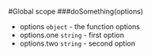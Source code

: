 #Global scope
<a name="doSomething"></a>
###doSomething(options)

- options `object` - the function options
- options.one `string` - first option
- options.two `string` - second option

